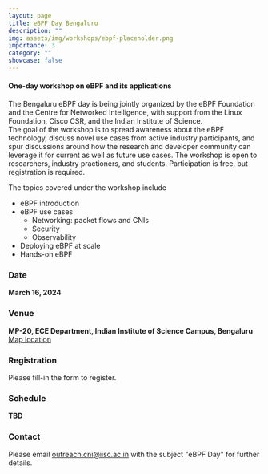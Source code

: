 ```yaml
---
layout: page
title: eBPF Day Bengaluru
description: ""
img: assets/img/workshops/ebpf-placeholder.png
importance: 3
category: ""
showcase: false
---
```

#### One-day workshop on eBPF and its applications

The Bengaluru eBPF day is being jointly organized by the eBPF Foundation and the Centre for Networked Intelligence, with support from the Linux Foundation, Cisco CSR, and the Indian Institute of Science.
<br>
The goal of the workshop is to spread awareness about the eBPF technology, discuss novel use cases from active industry participants, and spur discussions around how the research and developer community can leverage it for current as well as future use cases.
The workshop is open to researchers, industry practioners, and students. Participation is free, but registration is required.

The topics covered under the workshop include
- eBPF introduction
- eBPF use cases
    - Networking: packet flows and CNIs
    - Security
    - Observability
- Deploying eBPF at scale
- Hands-on eBPF

### Date
**March 16, 2024**

### Venue
**MP-20, ECE Department, Indian Institute of Science Campus, Bengaluru**
<br>
[Map location](https://maps.app.goo.gl/Fh4aLVnSKo5ivjS17)

### Registration
Please fill-in the form to register.

### Schedule 
**TBD**

### Contact
Please email [outreach.cni@iisc.ac.in](mailto:outreach.cni@iisc.ac.in) with the subject "eBPF Day" for further details.

